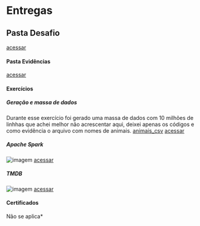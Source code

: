 # Entregas 

## Pasta Desafio
[acessar](https://github.com/grazysb/Programa_de_Bolsas_Compass-UOL/blob/48352beb1195d1f697d8a368afe2ee0be5d9109a/Sprint%208/Desafio)

#### Pasta Evidências
[acessar](https://github.com/grazysb/Programa_de_Bolsas_Compass-UOL/blob/836762ead6755def755ddd8e6eab47847b0a792d/Sprint%208/Evid%C3%AAncias)

#### Exercícios
##### Geração e massa de dados
Durante esse exercício foi gerado uma massa de dados com 10 milhões de linhhas que achei melhor não acrescentar aqui, deixei apenas os códigos e como evidência o arquivo com nomes de animais. [animais_csv](https://github.com/grazysb/Programa_de_Bolsas_Compass-UOL/blob/main/Sprint%208/Evid%C3%AAncias/animais.csv)
[acessar](https://github.com/grazysb/Programa_de_Bolsas_Compass-UOL/blob/836762ead6755def755ddd8e6eab47847b0a792d/Sprint%208/Exerc%C3%ADcios/Gera%C3%A7%C3%A3o%20e%20massa%20de%20dados)

##### Apache Spark
![imagem](https://github.com/grazysb/Programa_de_Bolsas_Compass-UOL/blob/836762ead6755def755ddd8e6eab47847b0a792d/Sprint%208/Evid%C3%AAncias/Captura%20de%20tela%20de%202024-08-06%2017-24-28.png)
[acessar](https://github.com/grazysb/Programa_de_Bolsas_Compass-UOL/blob/836762ead6755def755ddd8e6eab47847b0a792d/Sprint%208/Exerc%C3%ADcios/Apache%20Spark)

##### TMDB
![imagem](https://github.com/grazysb/Programa_de_Bolsas_Compass-UOL/blob/main/Sprint%208/Evid%C3%AAncias/Captura%20de%20tela%202024-08-13%20211202.png)
[acessar](https://github.com/grazysb/Programa_de_Bolsas_Compass-UOL/blob/main/Sprint%208/Exerc%C3%ADcios/TMDB)

#### Certificados

Não se aplica*